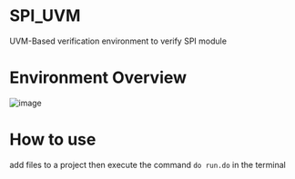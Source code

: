 # SPI_UVM
UVM-Based verification environment to verify SPI module

# Environment Overview
![image](https://github.com/mohamedtarek54/SPI_UVM/assets/25269476/498aef5b-4767-447c-899c-d525c62a01d4)

<!-- # SPI Waveform 
![image](https://github.com/mohamedtarek54/SPI_UVM/assets/25269476/b0c1f74b-510d-4ef4-935a-946ca1085f86) -->

# How to use
add files to a project then execute the command `do run.do` in the terminal
